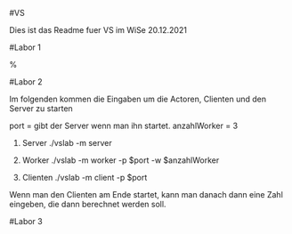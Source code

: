 #VS

Dies ist das Readme fuer VS im WiSe 20.12.2021

#Labor 1

%

#Labor 2

Im folgenden kommen die Eingaben um die Actoren, Clienten und den Server zu starten

port = gibt der Server wenn man ihn startet.
anzahlWorker = 3

1)  Server
    ./vslab -m server
    
    
    
2)  Worker
    ./vslab -m worker -p $port -w $anzahlWorker
    
3)  Clienten
    ./vslab -m client -p $port 
    
    
Wenn man den Clienten am Ende startet, kann man danach dann eine Zahl eingeben, die dann berechnet werden soll.

#Labor 3

